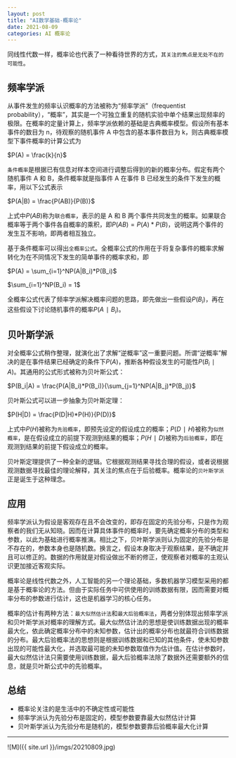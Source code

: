 ```yaml
---
layout: post
title: "AI数学基础-概率论"
date: 2021-08-09
categories: AI 概率论
---
```


同线性代数一样，概率论也代表了一种看待世界的方式，`其关注的焦点是无处不在的可能性`。

## 频率学派

从事件发生的频率认识概率的方法被称为“频率学派”（frequentist probability），“概率”，其实是一个可独立重复的随机实验中单个结果出现频率的极限。在概率的定量计算上，频率学派依赖的基础是古典概率模型。假设所有基本事件的数目为 n，待观察的随机事件 A 中包含的基本事件数目为 k，则古典概率模型下事件概率的计算公式为

$P(A) = \frac{k}{n}$

`条件概率`是根据已有信息对样本空间进行调整后得到的新的概率分布。假定有两个随机事件 A 和 B，条件概率就是指事件 A 在事件 B 已经发生的条件下发生的概率，用以下公式表示

$P(A|B) = \frac{P(AB)}{P(B)}$

上式中$P(AB)$称为`联合概率`，表示的是 A 和 B 两个事件共同发生的概率。如果联合概率等于两个事件各自概率的乘积，即$P(AB) = P(A)*P(B)$，说明这两个事件的发生互不影响，即两者相互独立。

基于条件概率可以得出`全概率公式`。全概率公式的作用在于将复杂事件的概率求解转化为在不同情况下发生的简单事件的概率求和，即

$P(A) = \sum_{i=1}^NP(A|B_i)*P(B_i)$

$\sum_{i=1}^NP(B_i) = 1$

全概率公式代表了频率学派解决概率问题的思路，即先做出一些假设$P(B_i​)$，再在这些假设下讨论随机事件的概率$P(A∣B_i​)$。

## 贝叶斯学派

对全概率公式稍作整理，就演化出了求解“逆概率”这一重要问题。所谓“逆概率”解决的是在事件结果已经确定的条件下$P(A)$，推断各种假设发生的可能性$P(B_i​∣A)$。其通用的公式形式被称为贝叶斯公式：

$P(B_i|A) = \frac{P(A|B_i)*P(B_i)}{\sum_{j=1}^NP(A|B_j)*P(B_j)}$

贝叶斯公式可以进一步抽象为贝叶斯定理：

$P(H|D) = \frac{P(D|H)*P(H)}{P(D)}$

上式中$P(H)$被称为`先验概率`，即预先设定的假设成立的概率；$P(D∣H)$被称为`似然概率`，是在假设成立的前提下观测到结果的概率；$P(H∣D)$被称为`后验概率`，即在观测到结果的前提下假设成立的概率。

贝叶斯定理提供了一种全新的逻辑。它根据观测结果寻找合理的假设，或者说根据观测数据寻找最佳的理论解释，其关注的焦点在于后验概率。概率论的`贝叶斯学派`正是诞生于这种理念。

## 应用

频率学派认为假设是客观存在且不会改变的，即存在固定的先验分布，只是作为观察者的我们无从知晓。因而在计算具体事件的概率时，要先确定概率分布的类型和参数，以此为基础进行概率推演。相比之下，贝叶斯学派则认为固定的先验分布是不存在的，参数本身也是随机数。换言之，假设本身取决于观察结果，是不确定并且可以修正的。数据的作用就是对假设做出不断的修正，使观察者对概率的主观认识更加接近客观实际。

概率论是线性代数之外，人工智能的另一个理论基础，多数机器学习模型采用的都是基于概率论的方法。但由于实际任务中可供使用的训练数据有限，因而需要对概率分布的参数进行估计，这也是机器学习的核心任务。

概率的估计有两种方法：`最大似然估计法`和`最大后验概率法`，两者分别体现出频率学派和贝叶斯学派对概率的理解方式。最大似然估计法的思想是使训练数据出现的概率最大化，依此确定概率分布中的未知参数，估计出的概率分布也就最符合训练数据的分布。最大后验概率法的思想则是根据训练数据和已知的其他条件，使未知参数出现的可能性最大化，并选取最可能的未知参数取值作为估计值。在估计参数时，最大似然估计法只需要使用训练数据，最大后验概率法除了数据外还需要额外的信息，就是贝叶斯公式中的先验概率。

## 总结

- 概率论关注的是生活中的不确定性或可能性
- 频率学派认为先验分布是固定的，模型参数要靠最大似然估计计算
- 贝叶斯学派认为先验分布是随机的，模型参数要靠后验概率最大化计算

---

![M]({{ site.url }}/imgs/20210809.jpg)

